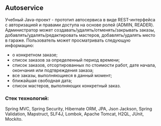 ## Autoservice

Учебный Java-проект - прототип автосервиса в виде REST-интерфейса с авторизацией и правами доступа
на основе ролей (ADMIN, READER). Администратор может создавать/удалять/отменять/закрывать
заказы, добавлять/удалять/редактировать мастеров, добавлять/удалять место в гараже.
Пользователь может просматривать следующую информацию:
- о конкретном заказе;
- список заказов за определенный период времени;
- список заказов, отсортированных по стоимости работ, дате начала, окончания или подтвреждения заказа;
- все заказы, выполняющиеся в данный момент;
- ближайшая свободная дата;
- список мастеров, выполняющих конкретный заказ.

### Стек технологий:

Spring MVC, Spring Security, Hibernate ORM, JPA, Json Jackson, Spring Validation, Mapstruct, SLF4J, Lombok, Apache Tomcat, H2QL, JUnit, Mockito.